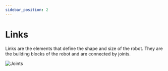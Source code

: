 ```yaml
---
sidebar_position: 2
---
```


# Links

Links are the elements that define the shape and size of the robot. They are the building blocks of the robot and are connected by joints.

![Joints](./img/links.png)


